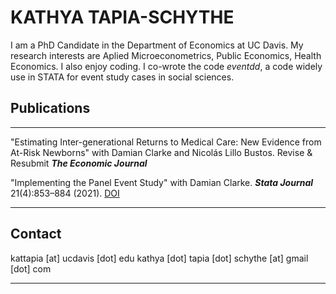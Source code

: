 # KATHYA TAPIA-SCHYTHE #

I am a PhD Candidate in the Department of Economics at UC Davis. My research interests are Aplied Microeconometrics, Public Economics, Health Economics. I also enjoy coding. I co-wrote the code *eventdd*, a code widely use in STATA for event study cases in social sciences.

## Publications ##

____

"Estimating Inter-generational Returns to Medical Care: New Evidence from At-Risk Newborns" with Damian Clarke and Nicolás Lillo Bustos.
Revise & Resubmit ***The Economic Journal***

"Implementing the Panel Event Study" with Damian Clarke.
***Stata Journal*** 21(4):853–884 (2021). [DOI](https://doi.org/10.1177/1536867X211063144)


_______

## Contact ## 

kattapia [at] ucdavis [dot] edu
kathya [dot] tapia [dot] schythe [at] gmail [dot] com
_________
